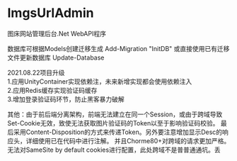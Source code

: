 # ImgsUrlAdmin
 图床网站管理后台.Net WebAPI程序

 数据库可根据Models创建迁移生成
 Add-Migration "InitDB"
 或直接使用已有迁移文件更新数据库
 Update-Database

2021.08.22项目升级
<br/>
1.应用UnityContainer实现依赖注，未来新增实现都会使用依赖注入
<br/>
2.应用Redis缓存实现验证码缓存
<br/>
3.增加登录验证码环节，防止黑客暴力破解
<br/>

其他：由于前后端分离架构，前端无法建立在同一个Session，或由于跨域导致Set-Cookie无效，致使无法获取图片验证码的Token以至于影响验证码校验。
最后采用Content-Disposition的方式来传递Token。另外要注意增加显示Desc的响应头，详细使用已在代码中进行注解。
并且Chorme80+对跨域的请求更加严格。无法对SameSite by default cookies进行配置，此处跨域不是普普通通坑。丢
